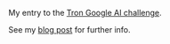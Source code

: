 My entry to the [Tron Google AI challenge][1].

See my [blog post][2] for further info.


[1]: http://csclub.uwaterloo.ca/contest/
[2]: http://lefant.net/logposts/2010-02-28---tronbot-google_ai_challenge/
